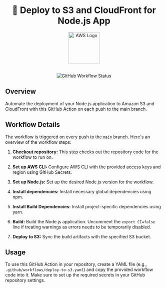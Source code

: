 <h1 align="center">
  🚀 Deploy to S3 and CloudFront for Node.js App
</h1>

<div align="center">
  <img alt="AWS Logo" src="https://upload.wikimedia.org/wikipedia/commons/9/93/Amazon_Web_Services_Logo.svg" width="100" />
</div>

<br/>

<p align="center">
  <img alt="GitHub Workflow Status" src="https://img.shields.io/github/workflow/status/your-username/your-repo-name/Deploy%20to%20S3%20and%20CloudFront?style=for-the-badge">
</p>

## Overview

Automate the deployment of your Node.js application to Amazon S3 and CloudFront with this GitHub Action on each push to the main branch.

## Workflow Details

The workflow is triggered on every push to the `main` branch. Here's an overview of the workflow steps:

1. **Checkout repository:** This step checks out the repository code for the workflow to run on.

2. **Set up AWS CLI:** Configure AWS CLI with the provided access keys and region using GitHub Secrets.

3. **Set up Node.js:** Set up the desired Node.js version for the workflow.

4. **Install dependencies:** Install necessary global dependencies using npm.

5. **Install Build Dependencies:** Install project-specific dependencies using yarn.

6. **Build:** Build the Node.js application. Uncomment the `export CI=false` line if treating warnings as errors needs to be temporarily disabled.

7. **Deploy to S3:** Sync the build artifacts with the specified S3 bucket.

## Usage

To use this GitHub Action in your repository, create a YAML file (e.g., `.github/workflows/deploy-to-s3.yaml`) and copy the provided workflow code into it. Make sure to set up the required secrets in your GitHub repository settings.

